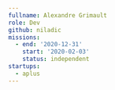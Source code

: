 ```yaml
---
fullname: Alexandre Grimault
role: Dev
github: niladic
missions:
  - end: '2020-12-31'
    start: '2020-02-03'
    status: independent
startups:
  - aplus
---
```

